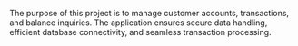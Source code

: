The purpose of this project is to manage customer accounts, transactions, and balance inquiries.
The application ensures secure data handling, efficient database connectivity, and seamless transaction processing.

